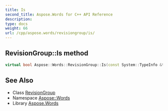 ```yaml
---
title: Is
second_title: Aspose.Words for C++ API Reference
description: 
type: docs
weight: 66
url: /cpp/aspose.words/revisiongroup/is/
---
```

## RevisionGroup::Is method




```cpp
virtual bool Aspose::Words::RevisionGroup::Is(const System::TypeInfo &target) const override
```

## See Also

* Class [RevisionGroup](../)
* Namespace [Aspose::Words](../../)
* Library [Aspose.Words](../../../)
